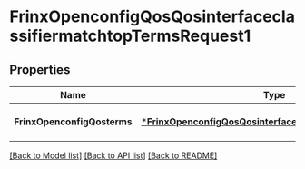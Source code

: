 # FrinxOpenconfigQosQosinterfaceclassifiermatchtopTermsRequest1

## Properties
Name | Type | Description | Notes
------------ | ------------- | ------------- | -------------
**FrinxOpenconfigQosterms** | [***FrinxOpenconfigQosQosinterfaceclassifiermatchtopTerms**](frinx.openconfig.qos.qosinterfaceclassifiermatchtop.Terms.md) |  | [optional] [default to null]

[[Back to Model list]](../README.md#documentation-for-models) [[Back to API list]](../README.md#documentation-for-api-endpoints) [[Back to README]](../README.md)


